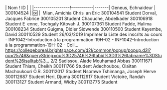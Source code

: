 

| Nom              ! ID        |       |
|------------------!-----------|-------|
Geneus, Echnaideur | 300104524 | :ok:  | 
Mian, Amichia Chris an Eric 300104541 Student
Dorval, Jacques Fabrice 300105201 Student
Chaouche, Abdelkader 300106918 Student
E enne, Tochgaly Kitovah J. 300107361 Student
Fadde, Halima 300108234 Student
Guigma, Didier Sidwende 300110500 Student
Kayembe, David 300110529 Student
26/03/2019 Imprimer la Liste des inscrits au cours - INF1042-Introduction à la programmation-19H-02 - INF1042-Introduction à la programmation-19H-02 - Coll…
https://collegeboreal.brightspace.com/d2l/common/popup/popup.d2l?ou=25746&queryString=ou%3D25746%26tabid%3D3%26tabname%3DStudent%26isalltab%3… 2/2
Sadissou, Alade Mouhamad Abbas 300111671 Student
Thiam, Cheikh 300111766 Student
Adechoubou, Olaïtan Machoukouri O.R. 300112017 Student
Nsomwe Tshimanga, Joseph Herve 300112687 Student
Heri, Djuma 300112917 Student
Victoire, Randah 300113127 Student
Armand, Widby 300113775 Student
